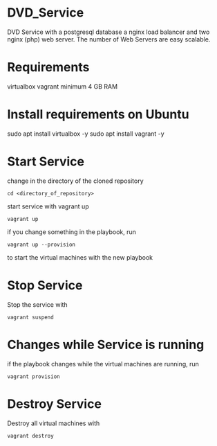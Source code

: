 # DVD_Service
DVD Service with a postgresql database a nginx load balancer and two nginx (php) web server. The number of Web Servers are easy scalable.

# Requirements
virtualbox
vagrant
minimum 4 GB RAM

# Install requirements on Ubuntu
sudo apt install virtualbox -y
sudo apt install vagrant -y

# Start Service
change in the directory of the cloned repository
```
cd <directory_of_repository>
```
start service with vagrant up
```
vagrant up
```
if you change something in the playbook, run
```
vagrant up --provision
```
to start the virtual machines with the new playbook

# Stop Service
Stop the service with
```
vagrant suspend
```

# Changes while Service is running
if the playbook changes while the virtual machines are running, run
```
vagrant provision
```

# Destroy Service
Destroy all virtual machines with
```
vagrant destroy
```
